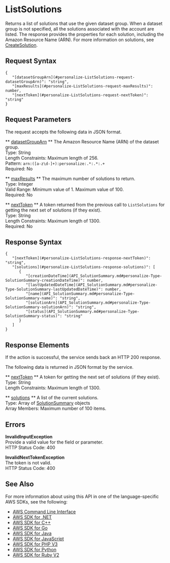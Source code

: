 # ListSolutions<a name="API_ListSolutions"></a>

Returns a list of solutions that use the given dataset group\. When a dataset group is not specified, all the solutions associated with the account are listed\. The response provides the properties for each solution, including the Amazon Resource Name \(ARN\)\. For more information on solutions, see [CreateSolution](API_CreateSolution.md)\.

## Request Syntax<a name="API_ListSolutions_RequestSyntax"></a>

```
{
   "[datasetGroupArn](#personalize-ListSolutions-request-datasetGroupArn)": "string",
   "[maxResults](#personalize-ListSolutions-request-maxResults)": number,
   "[nextToken](#personalize-ListSolutions-request-nextToken)": "string"
}
```

## Request Parameters<a name="API_ListSolutions_RequestParameters"></a>

The request accepts the following data in JSON format\.

 ** [datasetGroupArn](#API_ListSolutions_RequestSyntax) **   <a name="personalize-ListSolutions-request-datasetGroupArn"></a>
The Amazon Resource Name \(ARN\) of the dataset group\.  
Type: String  
Length Constraints: Maximum length of 256\.  
Pattern: `arn:([a-z\d-]+):personalize:.*:.*:.+`   
Required: No

 ** [maxResults](#API_ListSolutions_RequestSyntax) **   <a name="personalize-ListSolutions-request-maxResults"></a>
The maximum number of solutions to return\.  
Type: Integer  
Valid Range: Minimum value of 1\. Maximum value of 100\.  
Required: No

 ** [nextToken](#API_ListSolutions_RequestSyntax) **   <a name="personalize-ListSolutions-request-nextToken"></a>
A token returned from the previous call to `ListSolutions` for getting the next set of solutions \(if they exist\)\.  
Type: String  
Length Constraints: Maximum length of 1300\.  
Required: No

## Response Syntax<a name="API_ListSolutions_ResponseSyntax"></a>

```
{
   "[nextToken](#personalize-ListSolutions-response-nextToken)": "string",
   "[solutions](#personalize-ListSolutions-response-solutions)": [ 
      { 
         "[creationDateTime](API_SolutionSummary.md#personalize-Type-SolutionSummary-creationDateTime)": number,
         "[lastUpdatedDateTime](API_SolutionSummary.md#personalize-Type-SolutionSummary-lastUpdatedDateTime)": number,
         "[name](API_SolutionSummary.md#personalize-Type-SolutionSummary-name)": "string",
         "[solutionArn](API_SolutionSummary.md#personalize-Type-SolutionSummary-solutionArn)": "string",
         "[status](API_SolutionSummary.md#personalize-Type-SolutionSummary-status)": "string"
      }
   ]
}
```

## Response Elements<a name="API_ListSolutions_ResponseElements"></a>

If the action is successful, the service sends back an HTTP 200 response\.

The following data is returned in JSON format by the service\.

 ** [nextToken](#API_ListSolutions_ResponseSyntax) **   <a name="personalize-ListSolutions-response-nextToken"></a>
A token for getting the next set of solutions \(if they exist\)\.  
Type: String  
Length Constraints: Maximum length of 1300\.

 ** [solutions](#API_ListSolutions_ResponseSyntax) **   <a name="personalize-ListSolutions-response-solutions"></a>
A list of the current solutions\.  
Type: Array of [SolutionSummary](API_SolutionSummary.md) objects  
Array Members: Maximum number of 100 items\.

## Errors<a name="API_ListSolutions_Errors"></a>

 **InvalidInputException**   
Provide a valid value for the field or parameter\.  
HTTP Status Code: 400

 **InvalidNextTokenException**   
The token is not valid\.  
HTTP Status Code: 400

## See Also<a name="API_ListSolutions_SeeAlso"></a>

For more information about using this API in one of the language\-specific AWS SDKs, see the following:
+  [AWS Command Line Interface](https://docs.aws.amazon.com/goto/aws-cli/personalize-2018-05-22/ListSolutions) 
+  [AWS SDK for \.NET](https://docs.aws.amazon.com/goto/DotNetSDKV3/personalize-2018-05-22/ListSolutions) 
+  [AWS SDK for C\+\+](https://docs.aws.amazon.com/goto/SdkForCpp/personalize-2018-05-22/ListSolutions) 
+  [AWS SDK for Go](https://docs.aws.amazon.com/goto/SdkForGoV1/personalize-2018-05-22/ListSolutions) 
+  [AWS SDK for Java](https://docs.aws.amazon.com/goto/SdkForJava/personalize-2018-05-22/ListSolutions) 
+  [AWS SDK for JavaScript](https://docs.aws.amazon.com/goto/AWSJavaScriptSDK/personalize-2018-05-22/ListSolutions) 
+  [AWS SDK for PHP V3](https://docs.aws.amazon.com/goto/SdkForPHPV3/personalize-2018-05-22/ListSolutions) 
+  [AWS SDK for Python](https://docs.aws.amazon.com/goto/boto3/personalize-2018-05-22/ListSolutions) 
+  [AWS SDK for Ruby V2](https://docs.aws.amazon.com/goto/SdkForRubyV2/personalize-2018-05-22/ListSolutions) 